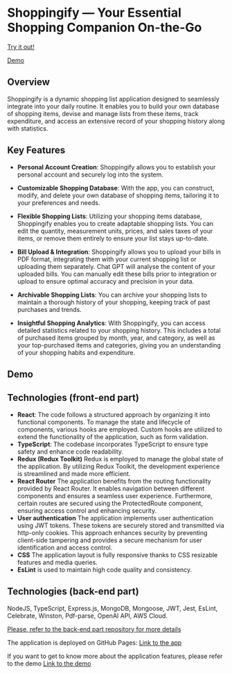 # Shoppingify &mdash; Your Essential Shopping Companion On-the-Go

[Try it out!](https://olgatananova.github.io/shoppingify)

[Demo](https://scribehow.com/shared/How_to_use_Shoppingify_to_Manage_Shopping_Lists_and_Expenses__mXdmP1zCRomx_SX0_ys_CQ)

## Overview

Shoppingify is a dynamic shopping list application designed to seamlessly integrate into your daily routine. It enables you to build your own database of shopping items, devise and manage lists from these items, track expenditure, and access an extensive record of your shopping history along with statistics.

## Key Features

- **Personal Account Creation**: Shoppingify allows you to establish your personal account and securely log into the system.

- **Customizable Shopping Database**: With the app, you can construct, modify, and delete your own database of shopping items, tailoring it to your preferences and needs.

- **Flexible Shopping Lists**: Utilizing your shopping items database, Shoppingify enables you to create adaptable shopping lists. You can edit the quantity, measurement units, prices, and sales taxes of your items, or remove them entirely to ensure your list stays up-to-date.

- **Bill Upload & Integration**: Shoppingify allows you to upload your bills in PDF format, integrating them with your current shopping list or uploading them separately. Chat GPT will analyse the content of your uploaded bills. You can manually edit these bills prior to integration or upload to ensure optimal accuracy and precision in your data.

- **Archivable Shopping Lists**: You can archive your shopping lists to maintain a thorough history of your shopping, keeping track of past purchases and trends.

- **Insightful Shopping Analytics**: With Shoppingify, you can access detailed statistics related to your shopping history. This includes a total of purchased items grouped by month, year, and category, as well as your top-purchased items and categories, giving you an understanding of your shopping habits and expenditure.

## Demo


## Technologies (front-end part)

- **React**: The code follows a structured approach by organizing it into functional components. To manage the state and lifecycle of components, various hooks are employed. Custom hooks are utilized to extend the functionality of the application, such as form validation.
- **TypeScript**: The codebase incorporates TypeScript to ensure type safety and enhance code readability.
- **Redux (Redux Toolkit)** Redux is employed to manage the global state of the application. By utilizing Redux Toolkit, the development experience is streamlined and made more efficient.
- **React Router** The application benefits from the routing functionality provided by React Router. It enables navigation between different components and ensures a seamless user experience. Furthermore, certain routes are secured using the ProtectedRoute component, ensuring access control and enhancing security.
- **User authentication** The application implements user authentication using JWT tokens. These tokens are securely stored and transmitted via http-only cookies. This approach enhances security by preventing client-side tampering and provides a secure mechanism for user identification and access control.
- **CSS** The application layout is fully responsive thanks to CSS resizable features and media queries.
- **EsLint** is used to maintain high code quality and consistency.

## Technologies (back-end part)

NodeJS, TypeScript, Express.js, MongoDB, Mongoose, JWT, Jest, EsLint, Celebrate, Winston, Pdf-parse, OpenAI API, AWS Cloud.

[Please, refer to the back-end part repository for more details](https://github.com/OlgaTananova/shoppingify-api)

The application is deployed on GitHub Pages: [Link to the app](https://olgatananova.github.io/shoppingify)

If you want to get to know more about the application features, please refer to the demo [Link to the demo](https://scribehow.com/shared/How_to_use_Shoppingify_to_Manage_Shopping_Lists_and_Expenses__mXdmP1zCRomx_SX0_ys_CQ)
